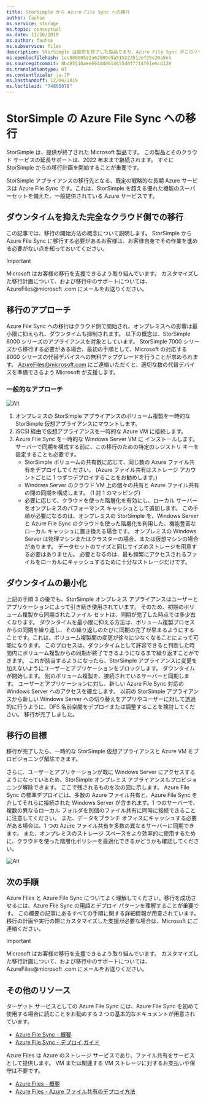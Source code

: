 ```yaml
---
title: StorSimple から Azure File Sync への移行
author: fauhse
ms.service: storage
ms.topic: conceptual
ms.date: 11/26/2019
ms.author: fauhse
ms.subservice: files
description: StorSimple は提供を終了した製品であり、Azure File Sync がこのソリューションの移行先となります。 移行の概念を確認し、移行に関するカスタマイズされた支援が必要な場合は、AzureFiles@microsoft.com にご連絡ください。
ms.openlocfilehash: 1cc88080522a62085d9a515223512ef25c20a9e4
ms.sourcegitcommit: 8bd85510aee664d40614655d0ff714f61e6cd328
ms.translationtype: HT
ms.contentlocale: ja-JP
ms.lasthandoff: 12/06/2019
ms.locfileid: "74895078"
---
```

# <a name="storsimple-migration-to-azure-file-sync"></a>StorSimple の Azure File Sync への移行

StorSimple は、提供が終了された Microsoft 製品です。 この製品とそのクラウド サービスの延長サポートは、2022 年末まで継続されます。
すぐに StorSimple からの移行計画を開始することが重要です。

StorSimple アプライアンスの移行先となる、既定の戦略的な長期 Azure サービスは Azure File Sync です。これは、StorSimple を超える優れた機能のスーパーセットを備えた、一般提供されている Azure サービスです。

## <a name="full-cloud-side-migration-with-limited-downtime"></a>ダウンタイムを抑えた完全なクラウド側での移行
この記事では、移行の開始方法の概念について説明します。
StorSimple から Azure File Sync に移行する必要があるお客様は、お客様自身でその作業を進める必要がない点を知っておいてください。

> [!IMPORTANT]
> Microsoft はお客様の移行を支援できるよう取り組んでいます。 カスタマイズした移行計画について、および移行中のサポートについては、AzureFiles@microsoft .com にメールをお送りください。

## <a name="migration-approach"></a>移行のアプローチ
Azure File Sync への移行はクラウド側で開始され、オンプレミスへの影響は最小限に抑えられ、ダウンタイムも抑制されます。
以下の概念は、StorSimple 8000 シリーズのアプライアンスを対象としています。
StorSimple 7000 シリーズから移行する必要がある場合、最初の手順として、Microsoft の対応する 8000 シリーズの代替デバイスへの無料アップグレードを行うことが求められます。
AzureFiles@microsoft.com にご連絡いただくと、適切な数の代替デバイスを準備できるよう Microsoft が支援します。

### <a name="general-approach"></a>一般的なアプローチ
![Alt](media/storage-sync-files-storsimple-migration/storsimple-docs-overview-concept.png "オンプレミスの StorSimple アプライアンスに置き換わる新しいオンプレミスの Windows Server への、一時的な仮想アプライアンスと Windows Server を介するクラウド側での移行について説明しています。")

1. オンプレミスの StorSimple アプライアンスのボリューム複製を一時的な StorSimple 仮想アプライアンスにマウントします。
2. iSCSI 経由で仮想アプライアンスを一時的な Azure VM に接続します。
3. Azure File Sync を一時的な Windows Server VM に インストールします。サーバーで同期を構成する前に、この移行のための特定のレジストリ キーを設定することも必要です。
    * StorSimple ボリュームの共有数に応じて、同じ数の Azure ファイル共有をデプロイしてください。 (Azure ファイル共有はストレージ アカウントごとに 1 つずつデプロイすることをお勧めします。)
    * Windows Server のクラウド VM 上の個々の共有と Azure ファイル共有の間の同期を構成します。 (1 対 1 のマッピング)
    * 必要に応じて、クラウドを使った階層化を有効にし、ローカル サーバーをオンプレミスのパフォーマンス キャッシュとして追加します。 この手順が必要になるのは、オンプレミスの StorSimple を、Windows Server と Azure File Sync のクラウドを使った階層化を利用した、機能豊富なローカル キャッシュに置き換える場合です。 オンプレミスの Windows Server は物理マシンまたはクラスターの場合、または仮想マシンの場合があります。 データセットのサイズと同じサイズのストレージを用意する必要はありません。 必要となるのは、最も頻繁にアクセスされるファイルをローカルにキャッシュするために十分なストレージだけです。

## <a name="minimizing-downtime"></a>ダウンタイムの最小化
上記の手順 3 の後でも、StorSimple オンプレミス アプライアンスはユーザーとアプリケーションによって引き続き使用されています。 そのため、初期のボリューム複製から同期されたファイル セットは、同期が完了した時点では多少古くなります。
ダウンタイムを最小限に抑える方法は、ボリューム複製プロセスからの同期を繰り返し、その繰り返しのたびに同期の完了が早まるようにすることです。これは、ボリューム複製間の変更が徐々に少なくなることによって可能になります。
このプロセスは、ダウンタイムとして許容できると判断した時間内にボリューム複製からの同期が終了できるようになるまで繰り返すことができます。
これが該当するようになったら、StorSimple アプライアンスに変更を加えないようにユーザーとアプリケーションをブロックします。 ダウンタイムが開始します。
別のボリューム複製を、接続されているサーバーと同期します。
ユーザーとアプリケーションに対し、新しい Azure File Sync 対応の Windows Server へのアクセスを確立します。
以前の StorSimple アプライアンスから新しい Windows Server への切り替えをアプリやユーザーに対して透過的に行うように、DFS 名前空間をデプロイまたは調整することを検討してください。
移行が完了しました。

## <a name="migration-goal"></a>移行の目標
移行が完了したら、一時的な StorSimple 仮想アプライアンスと Azure VM をプロビジョニング解除できます。

さらに、ユーザーとアプリケーションが既に Windows Server にアクセスするようになっているため、StorSimple オンプレミス アプライアンスもプロビジョニング解除できます。
ここで残されるものを次の図に示します。 Azure File Sync の標準デプロイには、多数の Azure ファイル共有と、Azure File Sync を介してそれらに接続された Windows Server が含まれます。1 つのサーバーで、複数の異なるローカル フォルダを別個のファイル共有に同時に接続できることに注意してください。
また、データをブランチ オフィスにキャッシュする必要がある場合は、1 つの Azure ファイル共有を多数の異なるサーバーに同期できます。 また、オンプレミスのストレージ スペースをより効率的に使用するために、クラウドを使った階層化ポリシーを最適化できるかどうかも確認してください。

![Alt](media/storage-sync-files-storsimple-migration/storsimple-docs-goal.PNG "移行完了後の目標を示す図。これは、ユーザーとアプリケーションがクラウド内または Windows Server 上のファイルにアクセスしている、オンプレミスの Windows Server と同期された多数のファイル共有を表しています。")

## <a name="next-steps"></a>次の手順
Azure Files と Azure File Sync についてよく理解してください。移行を成功させるには、Azure File Sync の用語とデプロイ パターンを理解することが重要です。 この概要の記事にあるすべての手順に関する詳細情報が用意されています。 移行の計画や実行の際にカスタマイズした支援が必要な場合は、Microsoft にご連絡ください。

> [!IMPORTANT]
> Microsoft はお客様の移行を支援できるよう取り組んでいます。 カスタマイズした移行計画について、および移行中のサポートについては、AzureFiles@microsoft .com にメールをお送りください。

## <a name="additional-resources"></a>その他のリソース
ターゲット サービスとしての Azure File Sync には、Azure File Sync を初めて使用する場合に読むことをお勧めする 2 つの基本的なドキュメントが用意されています。
* [Azure File Sync - 概要](storage-sync-files-planning.md)
* [Azure File Sync - デプロイ ガイド](storage-sync-files-deployment-guide.md)

Azure Files は Azure のストレージ サービスであり、ファイル共有をサービスとして提供します。 VM または関連する VM ストレージに対するお支払いや保守は不要です。
* [Azure Files - 概要](storage-files-introduction.md)
* [Azure Files - Azure ファイル共有のデプロイ方法](storage-how-to-create-file-share.md)